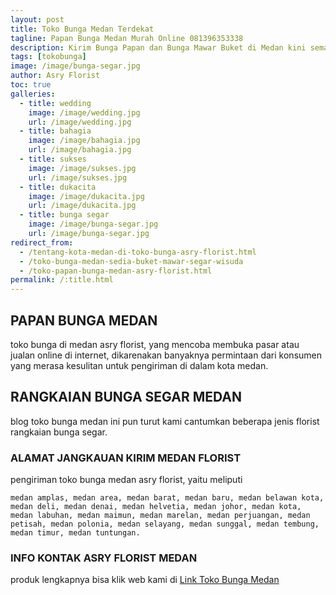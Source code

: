 ```yaml
---
layout: post
title: Toko Bunga Medan Terdekat
tagline: Papan Bunga Medan Murah Online 081396353338
description: Kirim Bunga Papan dan Bunga Mawar Buket di Medan kini semakin mudah dan simpel karena hadirnya salah satu florist medan terbaik.
tags: [tokobunga]
image: /image/bunga-segar.jpg
author: Asry Florist
toc: true
galleries:
  - title: wedding
    image: /image/wedding.jpg
    url: /image/wedding.jpg
  - title: bahagia
    image: /image/bahagia.jpg
    url: /image/bahagia.jpg
  - title: sukses
    image: /image/sukses.jpg
    url: /image/sukses.jpg
  - title: dukacita
    image: /image/dukacita.jpg
    url: /image/dukacita.jpg
  - title: bunga segar
    image: /image/bunga-segar.jpg
    url: /image/bunga-segar.jpg
redirect_from:
  - /tentang-kota-medan-di-toko-bunga-asry-florist.html
  - /toko-bunga-medan-sedia-buket-mawar-segar-wisuda
  - /toko-papan-bunga-medan-asry-florist.html
permalink: /:title.html
---
```


## PAPAN BUNGA MEDAN
toko bunga di medan asry florist, yang mencoba membuka pasar atau jualan online di internet, dikarenakan banyaknya permintaan dari
konsumen yang merasa kesulitan untuk pengiriman di dalam kota medan.

## RANGKAIAN BUNGA SEGAR MEDAN

blog toko bunga medan ini pun turut kami cantumkan beberapa jenis florist rangkaian bunga segar.

### ALAMAT JANGKAUAN KIRIM MEDAN FLORIST

pengiriman toko bunga medan asry florist, yaitu meliputi

```
medan amplas, medan area, medan barat, medan baru, medan belawan kota, medan deli, medan denai, medan helvetia, medan johor, medan kota, medan labuhan, medan maimun, medan marelan, medan perjuangan, medan petisah, medan polonia, medan selayang, medan sunggal, medan tembung, medan timur, medan tuntungan.
```

### INFO KONTAK ASRY FLORIST MEDAN

produk lengkapnya bisa klik web kami di [Link Toko Bunga Medan](https://www.tokobungaasryflorist.com/2013/01/toko-bunga-medan.html "toko bunga di medan")
